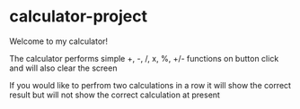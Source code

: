 # calculator-project

Welcome to my calculator!

The calculator performs simple +, -, /, x, %, +/- functions on button click and will also clear the screen 

If you would like to perfrom two calculations in a row it will show the correct result but will not show the correct calculation at present
